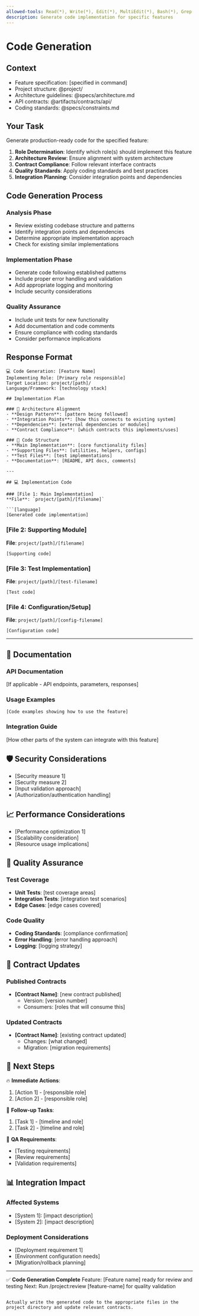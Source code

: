 ```yaml
---
allowed-tools: Read(*), Write(*), Edit(*), MultiEdit(*), Bash(*), Grep(*), Glob(*)
description: Generate code implementation for specific features
---
```


# Code Generation

## Context
- Feature specification: [specified in command]
- Project structure: @project/
- Architecture guidelines: @specs/architecture.md
- API contracts: @artifacts/contracts/api/
- Coding standards: @specs/constraints.md

## Your Task
Generate production-ready code for the specified feature:

1. **Role Determination**: Identify which role(s) should implement this feature
2. **Architecture Review**: Ensure alignment with system architecture
3. **Contract Compliance**: Follow relevant interface contracts
4. **Quality Standards**: Apply coding standards and best practices
5. **Integration Planning**: Consider integration points and dependencies

## Code Generation Process

### Analysis Phase
- Review existing codebase structure and patterns
- Identify integration points and dependencies
- Determine appropriate implementation approach
- Check for existing similar implementations

### Implementation Phase
- Generate code following established patterns
- Include proper error handling and validation
- Add appropriate logging and monitoring
- Include security considerations

### Quality Assurance
- Include unit tests for new functionality
- Add documentation and code comments
- Ensure compliance with coding standards
- Consider performance implications

## Response Format
```
💻 Code Generation: [Feature Name]
Implementing Role: [Primary role responsible]
Target Location: project/[path]/
Language/Framework: [technology stack]

## Implementation Plan

### 🏢 Architecture Alignment
- **Design Pattern**: [pattern being followed]
- **Integration Points**: [how this connects to existing system]
- **Dependencies**: [external dependencies or modules]
- **Contract Compliance**: [which contracts this implements/uses]

### 📝 Code Structure
- **Main Implementation**: [core functionality files]
- **Supporting Files**: [utilities, helpers, configs]
- **Test Files**: [test implementations]
- **Documentation**: [README, API docs, comments]

---

## 💻 Implementation Code

### [File 1: Main Implementation]
**File**: `project/[path]/[filename]`

```[language]
[Generated code implementation]
```

### [File 2: Supporting Module]
**File**: `project/[path]/[filename]`

```[language]
[Supporting code]
```

### [File 3: Test Implementation]
**File**: `project/[path]/[test-filename]`

```[language]
[Test code]
```

### [File 4: Configuration/Setup]
**File**: `project/[path]/[config-filename]`

```[language]
[Configuration code]
```

---

## 📝 Documentation

### API Documentation
[If applicable - API endpoints, parameters, responses]

### Usage Examples
```[language]
[Code examples showing how to use the feature]
```

### Integration Guide
[How other parts of the system can integrate with this feature]

## 🛡️ Security Considerations
- [Security measure 1]
- [Security measure 2]
- [Input validation approach]
- [Authorization/authentication handling]

## 📈 Performance Considerations
- [Performance optimization 1]
- [Scalability consideration]
- [Resource usage implications]

## 🧪 Quality Assurance

### Test Coverage
- **Unit Tests**: [test coverage areas]
- **Integration Tests**: [integration test scenarios]
- **Edge Cases**: [edge cases covered]

### Code Quality
- **Coding Standards**: [compliance confirmation]
- **Error Handling**: [error handling approach]
- **Logging**: [logging strategy]

## 🔗 Contract Updates

### Published Contracts
- **[Contract Name]**: [new contract published]
  - Version: [version number]
  - Consumers: [roles that will consume this]

### Updated Contracts
- **[Contract Name]**: [existing contract updated]
  - Changes: [what changed]
  - Migration: [migration requirements]

## 📅 Next Steps

🔥 **Immediate Actions**:
1. [Action 1] - [responsible role]
2. [Action 2] - [responsible role]

🔄 **Follow-up Tasks**:
1. [Task 1] - [timeline and role]
2. [Task 2] - [timeline and role]

🧪 **QA Requirements**:
- [Testing requirements]
- [Review requirements]
- [Validation requirements]

## 📊 Integration Impact

### Affected Systems
- [System 1]: [impact description]
- [System 2]: [impact description]

### Deployment Considerations
- [Deployment requirement 1]
- [Environment configuration needs]
- [Migration/rollback planning]

---

✅ **Code Generation Complete**
Feature: [Feature name] ready for review and testing
Next: Run /project:review [feature-name] for quality validation
```

Actually write the generated code to the appropriate files in the project directory and update relevant contracts.